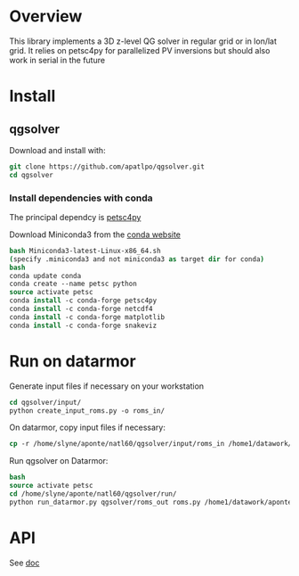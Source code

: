# Overview

This library implements a 3D z-level QG solver in regular grid or in lon/lat 
grid.
It relies on petsc4py for parallelized PV inversions but should also work in serial
in the future


# Install

## qgsolver

Download and install with:
```csh
git clone https://github.com/apatlpo/qgsolver.git
cd qgsolver
```

### Install dependencies with conda

The principal dependcy is [petsc4py](https://bitbucket.org/petsc/petsc4py)

Download Miniconda3 from the [conda website](https://conda.io/miniconda.html)
```csh
bash Miniconda3-latest-Linux-x86_64.sh
(specify .miniconda3 and not miniconda3 as target dir for conda)
bash
conda update conda
conda create --name petsc python
source activate petsc
conda install -c conda-forge petsc4py
conda install -c conda-forge netcdf4
conda install -c conda-forge matplotlib
conda install -c conda-forge snakeviz
```

# Run on datarmor

Generate input files if necessary on your workstation
```csh
cd qgsolver/input/
python create_input_roms.py -o roms_in/
```

On datarmor, copy input files if necessary:
```csh
cp -r /home/slyne/aponte/natl60/qgsolver/input/roms_in /home1/datawork/aponte/qgsolver/
```

Run qgsolver on Datarmor:
```csh
bash
source activate petsc
cd /home/slyne/aponte/natl60/qgsolver/run/
python run_datarmor.py qgsolver/roms_out roms.py /home1/datawork/aponte/qgsolver/roms_in/
```

# API

See [doc](http://qgsolver-doc.readthedocs.io/en/latest/)


